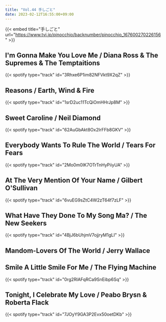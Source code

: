 ```yaml
---
title: "Vol.44 手しごと"
date: 2023-02-12T16:55:00+09:00
---
```


{{< embed title="手しごと" url="https://www.tvi.jp/pinocchio/backnumber/pinocchio_167600270226156" >}}

## I'm Gonna Make You Love Me / Diana Ross & The Supremes & The Temptaitions
{{< spotify type="track" id="3Rhxe6P1im82NFVkt9X2qZ" >}}

## Reasons / Earth, Wind & Fire
{{< spotify type="track" id="1srD2uc11TcQiOmHHrJp8M" >}}

## Sweet Caroline / Neil Diamond
{{< spotify type="track" id="62AuGbAkt8Ox2IrFFb8GKV" >}}

## Everybody Wants To Rule The World / Tears For Fears
{{< spotify type="track" id="2Mo0m0IK7OTrTnHyPiiyUA" >}}

## At The Very Mention Of Your Name / Gilbert O'Sullivan
{{< spotify type="track" id="6vuEG9sZtC4W2zT64f7zLF" >}}

## What Have They Done To My Song Ma? / The New Seekers
{{< spotify type="track" id="4BjJ6bUhjmV7ojjryM1gLI" >}}

## Mandom-Lovers Of The World / Jerry Wallace

## Smile A Little Smile For Me / The Flying Machine
{{< spotify type="track" id="0rg2RlAFqRCa9SnEibp6Sq" >}}

## Tonight, I Celebrate My Love / Peabo Brysn & Roberta Flack
{{< spotify type="track" id="7JOyY9GA3P2Evx50oetDKb" >}}
